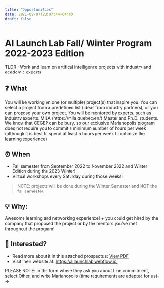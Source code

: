 ```yaml
---
title: "Opportunities"
date: 2021-09-07T23:07:44-04:00
draft: false
---
```


# AI Launch Lab Fall/ Winter Program 2022-2023 Edition

TLDR : Work and learn on artifical intelligence projects with industry and academic experts

❓ What
---
You will be working on one (or multiple) project(s) that inspire you. You can select a project from a predefined list (ideas from industry partners), or you can propose your own project. You will be mentored by experts, such as industry experts, MILA (https://mila.quebec/en/) Master and Ph.D. students. We know that CEGEP can be busy, so our exclusive Marianopolis program does not require you to commit a minimum number of hours per week (although it is best to spend at least 5 hours per week to optimize the learning experience)

⏰ When
---
- Fall semester from September 2022 to November 2022 and Winter Edition during the 2023 Winter!
- Virtual workshops every Saturday during those weeks!

> NOTE: projects will be done during the Winter Semester and NOT the fall semester.

💡 Why:
---
Awesome learning and networking experience! + you could get hired by the company that proposed the project or by the mentors you’ve met throughout the program!

🥳 Interested?
---
- Read more about it in this attached prospectus: [View PDF](https://github.com/marianopolis-ai/marianopolis-ai-website/blob/master/data/RD_Programs_Fall_Cohort_2022_E-Brouchure.pdf)
- Visit their website at: https://ailaunchlab.webflow.io/
<!--1. Obtain your Eventbrite ticket 🎫 here: https://www.eventbrite.ca/e/rd-programs-fall-cohort-tickets-164654791915 and use the promo code MARIANOPOLIS to get 100% off (free)-->
<!--2. Fill in this Google form: https://forms.gle/4ZdSFKxLVQQjns7H8 and indicate that you’ve heard about this program from the Marianopolis AI Club (Deadline: September 9th)-->
<!--Have fun, and see you there! -->

<!--> PLEASE NOTE:  in the form  where they ask you about time commitment, select Other, and write Marianopolis (time requirements are adapted for us)-->

